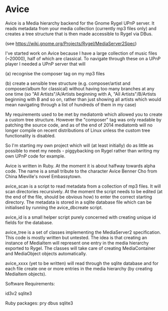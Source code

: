 Avice
=====

Avice is a Media hierarchy backend for the Gnome Rygel UPnP server.  It reads metadata from your media collection (currently mp3 files only) and creates a tree structure that is then made accessible to Rygel via DBus.

(see https://wiki.gnome.org/Projects/Rygel/MediaServer2Spec)

I've started work on Avice because I have a large collection of music files (~20000), half of which are classical.  To navigate through these on a UPnP player I needed a UPnP server that will

(a) recognise the composer tag on my mp3 files

(b) create a sensible tree structure (e.g. composer/artist and composer/album for classical) without having too many branches at any one time (so "All Artists"/A/Artists beginning with A, "All Artists"/B/Artists beginning with B and so on, rather than just showing all artists which would mean navigating through a list of hundreds of them in my case)

My requirements used to be met by mediatomb which allowed you to create a custom tree structure.  However the "composer" tag was only readable by patching the source code, and as of the end of 2014 mediatomb will no longer compile on recent distributions of Linux unless the custom tree functionality is disabled.  

So I'm starting my own project which will (at least initially) do as little as possible to meet my needs - piggybacking on Rygel rather than writing my own UPnP code for example.  

Avice is written in Ruby.  At the moment it is about halfway towards alpha code. The name is a small tribute to the character Avice Benner Cho from China Mieville's novel Embassytown.

avice_scan is a script to read metadata from a collection of mp3 files. It will scan directories recursively.  At the moment the script needs to be edited (at the end of the file, should be obvious how) to enter the correct starting directory.  The metadata is stored in a sqlite database file which can be initialised by running the avice_dbcreate script.

avice_id is a small helper script purely concerned with creating unique id fields for the database.

avice_tree is a set of classes implementing the MediaServer2 specification.  This code is mostly written but untested.  The idea is that creating an instance of MediaItem will represent one entry in the media hierarchy exported to Rygel.  The classes will take care of creating MediaContainer and MediaObject objects automatically.

avice_xxxx (yet to be written) will read through the sqlite database and for each file create one or more entries in the media hierarchy (by creating MediaItem objects).

Software Requirements:

id3v2
sqlite3

Ruby packages: pry dbus sqlite3
